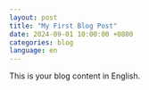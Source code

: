 ```yaml
---
layout: post
title: "My First Blog Post"
date: 2024-09-01 10:00:00 +0800
categories: blog
language: en
---
```

   
This is your blog content in English.
